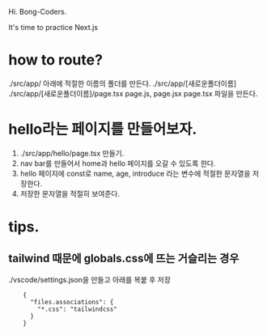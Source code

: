 Hi. Bong-Coders.

It's time to practice Next.js


# how to route? 
./src/app/ 아래에 적절한 이름의 폴더를 만든다.
./src/app/[새로운폴더이름]
./src/app/[새로운폴더이름]/page.tsx
page.js, page.jsx page.tsx 파일을 만든다. 


# hello라는 페이지를 만들어보자.
  1) ./src/app/hello/page.tsx 만들기.
  2) nav bar를 만들어서 home과 hello 페이지를 오갈 수 있도록 한다.
  3) hello 페이지에 const로 name, age, introduce 라는 변수에 적절한 문자열을 저장한다.
  4) 저장한 문자열을 적절히 보여준다.


# tips.
  tailwind 때문에 globals.css에 뜨는 거슬리는 경우
 -------------
  ./vscode/settings.json을 만들고 아래를 복붙 후 저장

        {
          "files.associations": {
            "*.css": "tailwindcss"
          }
        }